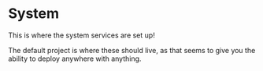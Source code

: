# System

This is where the system services are set up!

The default project is where these should live, as that seems to give you the ability
to deploy anywhere with anything.

